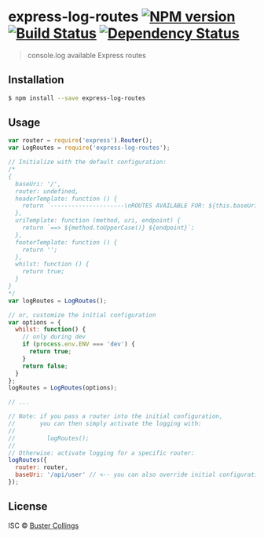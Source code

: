 # express-log-routes [![NPM version][npm-image]][npm-url] [![Build Status][travis-image]][travis-url] [![Dependency Status][daviddm-image]][daviddm-url]

> console.log available Express routes 

## Installation

```sh
$ npm install --save express-log-routes
```

## Usage

```js
var router = require('express').Router();
var LogRoutes = require('express-log-routes');

// Initialize with the default configuration:
/*
{
  baseUri: '/',
  router: undefined,
  headerTemplate: function () {
    return `---------------------\nROUTES AVAILABLE FOR: ${this.baseUri}\n---------------------`;
  },
  uriTemplate: function (method, uri, endpoint) {
    return `==> ${method.toUpperCase()} ${endpoint}`;
  },
  footerTemplate: function () {
    return '';
  },
  whilst: function () {
    return true;
  }
}
*/
var logRoutes = LogRoutes();

// or, customize the initial configuration
var options = {
  whilst: function() {
    // only during dev
    if (process.env.ENV === 'dev') {
      return true;
    }
    return false;
  }
};
logRoutes = LogRoutes(options);

// ...

// Note: if you pass a router into the initial configuration,
//       you can then simply activate the logging with:
//
//         logRoutes();
//
// Otherwise: activate logging for a specific router:
logRoutes({
  router: router,
  baseUri: '/api/user' // <-- you can also override initial configurations
});

```
## License

ISC © [Buster Collings](https://about.me/buster)


[npm-image]: https://badge.fury.io/js/.svg
[npm-url]: https://npmjs.org/package/
[travis-image]: https://travis-ci.org//.svg?branch=master
[travis-url]: https://travis-ci.org//
[daviddm-image]: https://david-dm.org//.svg?theme=shields.io
[daviddm-url]: https://david-dm.org//
